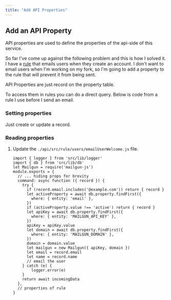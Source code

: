 ```yaml
---
title: "Add API Properties"
---
```


## Add an API Property

API properties are used to define the properties of the api-side of this service.

So far I've come up against the following problem and this is how I solved it.  I have a [rule](/docs/api/rules) that emails users when they create an account.  I don't want to email users when I'm working on my fork, so I'm going to add a property to the rule that will prevent it from being sent.

API Properties are just record on the property table.

To access them in rules you can do a direct query.  Below is code from a rule I use before I send an email.

### Setting properties

Just create or update a record.
### Reading properties
1.  Update the `./api/src/rule/users/emailUserWelcome.js` file.

    ```js/1,8-10,12-14,16-18/
    import { logger } from 'src/lib/logger'
    import { db } from 'src/lib/db'
    let Mailgun = require('mailgun-js')
    module.exports = {
      // ... hiding props for brevity
      command: async function ({ record }) {
        try {
          if (record.email.includes('@example.com')) return { record }
          let activeProperty = await db.property.findFirst({
            where: { entity: 'email' },
          })
          if (activeProperty.value !== 'active') return { record }
          let apiKey = await db.property.findFirst({
            where: { entity: 'MAILGUN_API_KEY' },
          })
          apiKey = apiKey.value
          let domain = await db.property.findFirst({
            where: { entity: 'MAILGUN_DOMAIN' },
          })
          domain = domain.value
          let mailgun = new Mailgun({ apiKey, domain })
          let email = record.email
          let name = record.name
          // email the user
        } catch (e) {
            logger.error(e)
        }
        return await incomingData
      },
      // properties of rule
    }
    ```